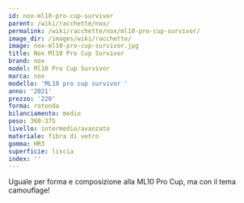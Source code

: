 ```yaml
---
id: nox-ml10-pro-cup-survivor
parent: /wiki/racchette/nox/
permalink: /wiki/racchette/nox/ml10-pro-cup-survivor/
image_dir: /images/wiki/racchette/
image: nox-ml10-pro-cup-survivor.jpg
title: Nox Ml10 Pro Cup Survivor
brand: nox
model: Ml10 Pro Cup Survivor
marca: nox
modello: 'ML10 pro cup survivor '
anno: '2021'
prezzo: '220'
forma: rotonda
bilanciamento: medio
peso: 360-375
livello: intermedio/avanzato
materiale: fibra di vetro
gomma: HR3
superficie: liscia
index: ''
---
```

Uguale per forma e composizione alla ML10 Pro Cup, ma con il tema camouflage!